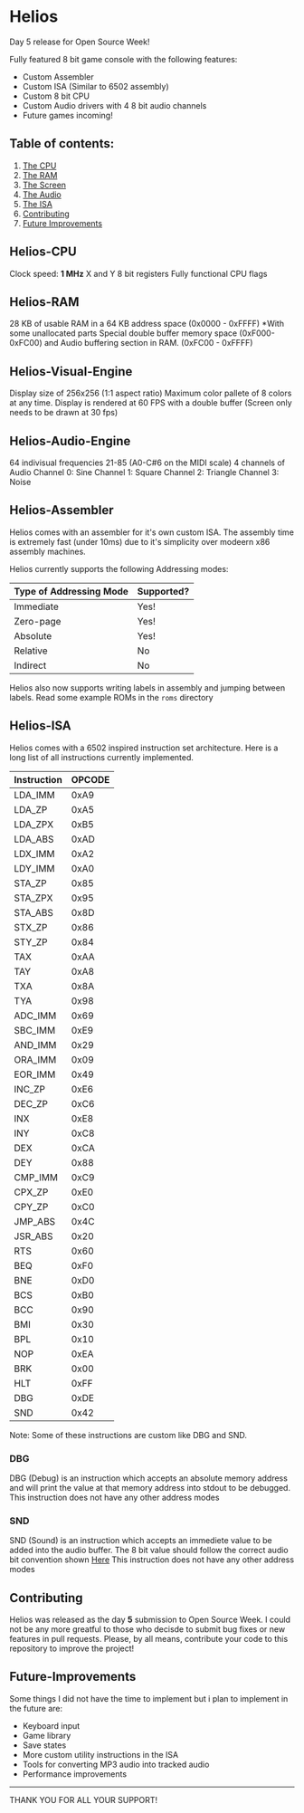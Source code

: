 # Helios
Day 5 release for Open Source Week! 

Fully featured 8 bit game console with the following features:

- Custom Assembler
- Custom ISA (Similar to 6502 assembly)
- Custom 8 bit CPU
- Custom Audio drivers with 4 8 bit audio channels
- Future games incoming!

## Table of contents:

1. [The CPU](#Helios-CPU)
2. [The RAM](#Helios-RAM)
3. [The Screen](#Helios-Visual-Engine)
4. [The Audio](#Helios-Audio-Engine)
5. [The ISA](#Helios-ISA)
6. [Contributing](#Contributing)
7. [Future Improvements](#Future-Improvements)
   
## Helios-CPU
Clock speed: **1 MHz**
X and Y 8 bit registers
Fully functional CPU flags

## Helios-RAM
28 KB of usable RAM in a 64 KB address space (0x0000 - 0xFFFF) *With some unallocated parts
Special double buffer memory space (0xF000-0xFC00) and Audio buffering section in RAM. (0xFC00 - 0xFFFF)

## Helios-Visual-Engine
Display size of 256x256 (1:1 aspect ratio)
Maximum color pallete of 8 colors at any time.
Display is rendered at 60 FPS with a double buffer (Screen only needs to be drawn at 30 fps)

## Helios-Audio-Engine
64 indivisual frequencies 21-85 (A0-C#6 on the MIDI scale)
4 channels of Audio
Channel 0: Sine
Channel 1: Square
Channel 2: Triangle
Channel 3: Noise

## Helios-Assembler
Helios comes with an assembler for it's own custom ISA. The assembly time is extremely fast (under 10ms) due to it's simplicity over modeern x86 assembly machines. 

Helios currently supports the following Addressing modes:

| Type of Addressing Mode | Supported? |
|-------------------------|------------|
| Immediate               | Yes!       |
| Zero-page               | Yes!       |
| Absolute                | Yes!       |
| Relative                | No         |
| Indirect                | No         |

Helios also now supports writing labels in assembly and jumping between labels.
Read some example ROMs in the ``roms`` directory

## Helios-ISA

Helios comes with a 6502 inspired instruction set architecture. Here is a long list of all instructions currently implemented.

| Instruction | OPCODE |
|-------------|--------|
| LDA_IMM     | 0xA9   |
| LDA_ZP      | 0xA5   |
| LDA_ZPX     | 0xB5   |
| LDA_ABS     | 0xAD   |
| LDX_IMM     | 0xA2   |
| LDY_IMM     | 0xA0   |
| STA_ZP      | 0x85   |
| STA_ZPX     | 0x95   |
| STA_ABS     | 0x8D   |
| STX_ZP      | 0x86   |
| STY_ZP      | 0x84   |
| TAX         | 0xAA   |
| TAY         | 0xA8   |
| TXA         | 0x8A   |
| TYA         | 0x98   |
| ADC_IMM     | 0x69   |
| SBC_IMM     | 0xE9   |
| AND_IMM     | 0x29   |
| ORA_IMM     | 0x09   |
| EOR_IMM     | 0x49   |
| INC_ZP      | 0xE6   |
| DEC_ZP      | 0xC6   |
| INX         | 0xE8   |
| INY         | 0xC8   |
| DEX         | 0xCA   |
| DEY         | 0x88   |
| CMP_IMM     | 0xC9   |
| CPX_ZP      | 0xE0   |
| CPY_ZP      | 0xC0   |
| JMP_ABS     | 0x4C   |
| JSR_ABS     | 0x20   |
| RTS         | 0x60   |
| BEQ         | 0xF0   |
| BNE         | 0xD0   |
| BCS         | 0xB0   |
| BCC         | 0x90   |
| BMI         | 0x30   |
| BPL         | 0x10   |
| NOP         | 0xEA   |
| BRK         | 0x00   |
| HLT         | 0xFF   |
| DBG         | 0xDE   |
| SND         | 0x42   |

Note: Some of these instructions are custom like DBG and SND.

### DBG
DBG (Debug) is an instruction which accepts an absolute memory address and will print the value at that memory address into stdout to be debugged.
This instruction does not have any other address modes

### SND
SND (Sound) is an instruction which accepts an immediete value to be added into the audio buffer. The 8 bit value should follow the correct audio bit convention shown [Here](#Helios-Audio-Engine)
This instruction does not have any other address modes

## Contributing

Helios was released as the day **5** submission to Open Source Week. I could not be any more greatful to those who decisde to submit bug fixes or new features in pull requests. Please, by all means, contribute your code to this repository to improve the project! 

## Future-Improvements

Some things I did not have the time to implement but i plan to implement in the future are:

- Keyboard input
- Game library
- Save states
- More custom utility instructions in the ISA
- Tools for converting MP3 audio into tracked audio
- Performance improvements

-----
THANK YOU FOR ALL YOUR SUPPORT!
